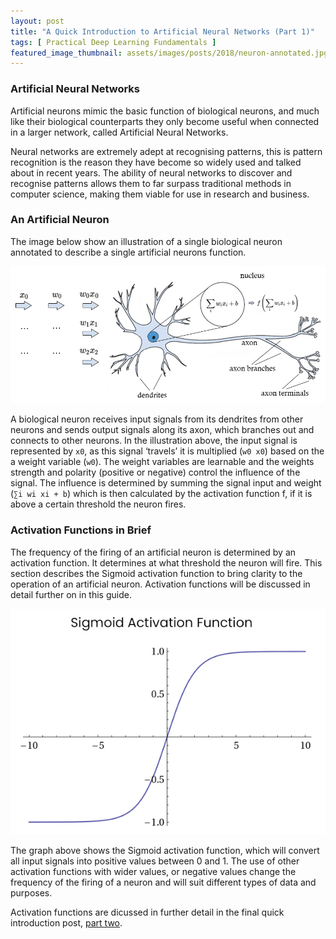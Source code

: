 ```yaml
---
layout: post
title: "A Quick Introduction to Artificial Neural Networks (Part 1)"
tags: [ Practical Deep Learning Fundamentals ]
featured_image_thumbnail: assets/images/posts/2018/neuron-annotated.jpg
---
```


### Artificial Neural Networks
Artificial neurons mimic the basic function of biological neurons, and much like their biological counterparts they only become useful when connected in a larger network, called Artificial Neural Networks. 

Neural networks are extremely adept at recognising patterns, this is pattern recognition is the reason they have become so widely used and talked about in recent years. The ability of neural networks to discover and recognise patterns allows them to far surpass traditional methods in computer science, making them viable for use in research and business.

### An Artificial Neuron
The image below show an illustration of a single biological neuron annotated to describe a single artificial neurons function.

![](assets/images/posts/2018/neuron-annotated.jpg)

A biological neuron receives input signals from its dendrites from other neurons and sends output signals along its axon, which branches out and connects to other neurons. In the illustration above, the input signal is represented by `x0`, as this signal ‘travels’ it is multiplied (`w0 x0`) based on the a weight variable (`w0`). The weight variables are learnable and the weights strength and polarity (positive or negative) control the influence of the signal. The influence is determined by summing the signal input and weight (`∑i wi xi + b`) which is then calculated by the activation function f, if it is above a certain threshold the neuron fires.

### Activation Functions in Brief
The frequency of the firing of an artificial neuron is determined by an activation function. It determines at what threshold the neuron will fire. This section describes the Sigmoid activation function to bring clarity to the operation of an artificial neuron. Activation functions will be discussed in detail further on in this guide.

![](assets/images/posts/2018/sigmoidexample.jpg)

The graph above shows the Sigmoid activation function, which will convert all input signals into positive values between 0 and 1. The use of other activation functions with wider values, or negative values change the frequency of the firing of a neuron and will suit different types of data and purposes.

Activation functions are dicussed in further detail in the final quick introduction post, [part two](/a-quick-introduction-to-artificial-neural-networks-part-2).
